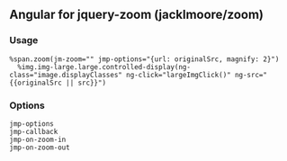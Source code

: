 ## Angular for jquery-zoom (jacklmoore/zoom)

### Usage

```haml
%span.zoom(jm-zoom="" jmp-options="{url: originalSrc, magnify: 2}")
  %img.img-large.large.controlled-display(ng-class="image.displayClasses" ng-click="largeImgClick()" ng-src="{{originalSrc || src}}")
```

### Options

```
jmp-options
jmp-callback
jmp-on-zoom-in
jmp-on-zoom-out
```
